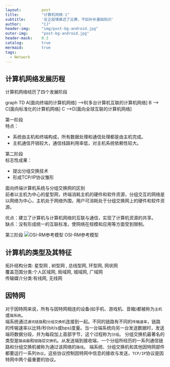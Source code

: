 ```yaml
---
layout: 		post
title: 			"计算机网络-1"
subtitle: 		'反正疫情推迟了比赛，不如补补基础知识'
author: 		"CJ"
header-img: 	"img/post-bg-android.jpg"
outer-img:		"post-bg-android.jpg"
header-mask: 	0.3
catalog: 		true
mermaid:   		true
tags:
  - Network
---
```


## 计算机网络发展历程
计算机网络经历了四个发展阶段  

<div class="mermaid">
graph TD
	A[面向终端的计算机网络] -->B[多台计算机互联的计算机网络]
	B --> C[面向标准化的计算机网络]
	C -->D[面向全球互联的计算机网络]
</div>

第一阶段  
特点：  
- 系统由主机和终端构成，所有数据处理和通信处理都是由主机完成。  
- 主机通信开销较大，通信线路利用率低，对主机系统依赖性较大。

第二阶段  
标志性成果：  
- 提出分组交换技术  
- 形成TCP/IP协议雏形

面向终端计算机系统与分组交换网的区别  
前者以主机为中心的星型网，终端消耗主机的硬件和软件资源，分组交互的网络是以网络为中心，主机处于网络外围，用户可消耗处于分组交换网上的硬件和软件资源。

优点：建立了计算机与计算机网络的互联与通信，实现了计算机资源的共享。  
缺点：没有形成统一的互联标准，使网络在规模和应用等方面受到限制。

第三阶段
![OSI-RM参考模型](https://a-photo-store.oss-cn-beijing.aliyuncs.com/in-posts/2020-06-20-network-period3.png)
OSI-RM参考模型

## 计算机的类型及其特征
拓扑结构分类: 星型网 , 树型网 , 总线型网, 环型网, 网状网  
覆盖范围分类:个人区域网, 局域网, 城域网, 广域网  
传输媒介分类:有线网, 无线网  

## 因特网
对于因特网来说，所有与因特网相连的设备(如手机、游戏机、音箱)都被称为`主机`或`端系统`。    
端系统通过`通讯链路`和`分组交换机`连接到一起。不同的链路有不同的`传输速率`，链路的传输速率以比特/秒(bit/s或bps)度量。当一台端系统向另一台发送数据时，发送端将数据分段，并为每段加上首部字节，这个过程称为`分组`。 
分组交换机最著名的类型是`路由器`和`链路层交换机`。从发送端到接收端，一个分组所经历的一系列通信链路和分组交换机被称为通过该网络的`路径`。
端系统、分组交换机和其他因特网部件都要运行一系列`协议`，这些协议控制因特网中信息的接收与发送，`TCP/IP`协议是因特网中两个最重要的协议。
